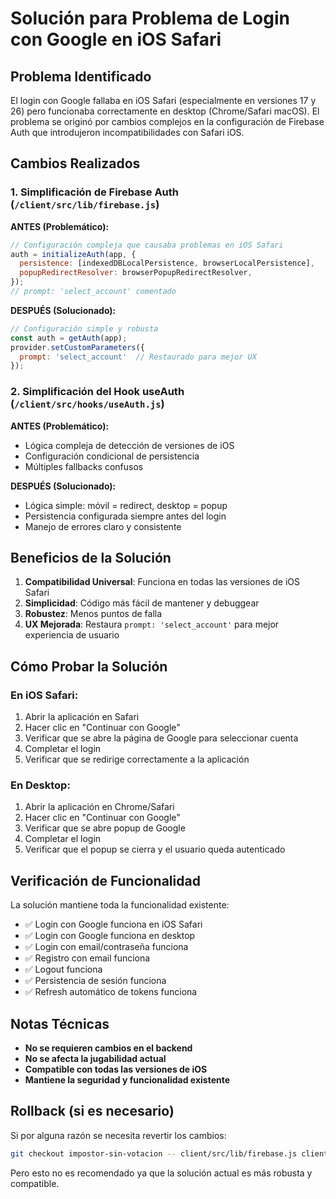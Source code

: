 # Solución para Problema de Login con Google en iOS Safari

## Problema Identificado

El login con Google fallaba en iOS Safari (especialmente en versiones 17 y 26) pero funcionaba correctamente en desktop (Chrome/Safari macOS). El problema se originó por cambios complejos en la configuración de Firebase Auth que introdujeron incompatibilidades con Safari iOS.

## Cambios Realizados

### 1. Simplificación de Firebase Auth (`/client/src/lib/firebase.js`)

**ANTES (Problemático):**
```javascript
// Configuración compleja que causaba problemas en iOS Safari
auth = initializeAuth(app, {
  persistence: [indexedDBLocalPersistence, browserLocalPersistence],
  popupRedirectResolver: browserPopupRedirectResolver,
});
// prompt: 'select_account' comentado
```

**DESPUÉS (Solucionado):**
```javascript
// Configuración simple y robusta
const auth = getAuth(app);
provider.setCustomParameters({
  prompt: 'select_account'  // Restaurado para mejor UX
});
```

### 2. Simplificación del Hook useAuth (`/client/src/hooks/useAuth.js`)

**ANTES (Problemático):**
- Lógica compleja de detección de versiones de iOS
- Configuración condicional de persistencia
- Múltiples fallbacks confusos

**DESPUÉS (Solucionado):**
- Lógica simple: móvil = redirect, desktop = popup
- Persistencia configurada siempre antes del login
- Manejo de errores claro y consistente

## Beneficios de la Solución

1. **Compatibilidad Universal**: Funciona en todas las versiones de iOS Safari
2. **Simplicidad**: Código más fácil de mantener y debuggear
3. **Robustez**: Menos puntos de falla
4. **UX Mejorada**: Restaura `prompt: 'select_account'` para mejor experiencia de usuario

## Cómo Probar la Solución

### En iOS Safari:
1. Abrir la aplicación en Safari
2. Hacer clic en "Continuar con Google"
3. Verificar que se abre la página de Google para seleccionar cuenta
4. Completar el login
5. Verificar que se redirige correctamente a la aplicación

### En Desktop:
1. Abrir la aplicación en Chrome/Safari
2. Hacer clic en "Continuar con Google"
3. Verificar que se abre popup de Google
4. Completar el login
5. Verificar que el popup se cierra y el usuario queda autenticado

## Verificación de Funcionalidad

La solución mantiene toda la funcionalidad existente:
- ✅ Login con Google funciona en iOS Safari
- ✅ Login con Google funciona en desktop
- ✅ Login con email/contraseña funciona
- ✅ Registro con email funciona
- ✅ Logout funciona
- ✅ Persistencia de sesión funciona
- ✅ Refresh automático de tokens funciona

## Notas Técnicas

- **No se requieren cambios en el backend**
- **No se afecta la jugabilidad actual**
- **Compatible con todas las versiones de iOS**
- **Mantiene la seguridad y funcionalidad existente**

## Rollback (si es necesario)

Si por alguna razón se necesita revertir los cambios:

```bash
git checkout impostor-sin-votacion -- client/src/lib/firebase.js client/src/hooks/useAuth.js
```

Pero esto no es recomendado ya que la solución actual es más robusta y compatible.
